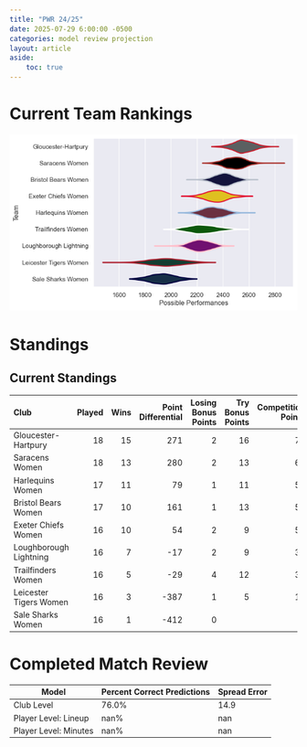 ```yaml
---  
title: "PWR 24/25"  
date: 2025-07-29 6:00:00 -0500  
categories: model review projection  
layout: article  
aside:  
    toc: true  
---
```

# Current Team Rankings


![Club Rankings](plots/rankings_PWR_2425.png)
# Standings

## Current Standings


| Club                   |   Played |   Wins |   Point Differential |   Losing Bonus Points |   Try Bonus Points |   Competition Points |
|:-----------------------|---------:|-------:|---------------------:|----------------------:|-------------------:|---------------------:|
| Gloucester-Hartpury    |       18 |     15 |                  271 |                     2 |                 16 |                   78 |
| Saracens Women         |       18 |     13 |                  280 |                     2 |                 13 |                   67 |
| Harlequins Women       |       17 |     11 |                   79 |                     1 |                 11 |                   56 |
| Bristol Bears Women    |       17 |     10 |                  161 |                     1 |                 13 |                   54 |
| Exeter Chiefs Women    |       16 |     10 |                   54 |                     2 |                  9 |                   51 |
| Loughborough Lightning |       16 |      7 |                  -17 |                     2 |                  9 |                   39 |
| Trailfinders Women     |       16 |      5 |                  -29 |                     4 |                 12 |                   36 |
| Leicester Tigers Women |       16 |      3 |                 -387 |                     1 |                  5 |                   18 |
| Sale Sharks Women      |       16 |      1 |                 -412 |                     0 |                    |                    4 |



# Completed Match Review


| Model | Percent Correct Predictions | Spread Error |
| ------ | ------ | ------ |
| Club Level | 76.0% | 14.9 |
| Player Level: Lineup | nan% | nan |
| Player Level: Minutes | nan% | nan |

